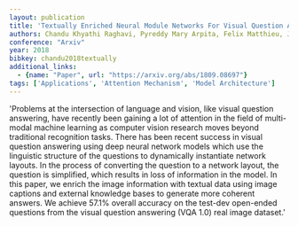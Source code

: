 ```yaml
---
layout: publication
title: 'Textually Enriched Neural Module Networks For Visual Question Answering'
authors: Chandu Khyathi Raghavi, Pyreddy Mary Arpita, Felix Matthieu, Joshi Narendra Nath
conference: "Arxiv"
year: 2018
bibkey: chandu2018textually
additional_links:
  - {name: "Paper", url: "https://arxiv.org/abs/1809.08697"}
tags: ['Applications', 'Attention Mechanism', 'Model Architecture']
---
```

'Problems at the intersection of language and vision, like visual question answering, have recently been gaining a lot of attention in the field of multi-modal machine learning as computer vision research moves beyond traditional recognition tasks. There has been recent success in visual question answering using deep neural network models which use the linguistic structure of the questions to dynamically instantiate network layouts. In the process of converting the question to a network layout, the question is simplified, which results in loss of information in the model. In this paper, we enrich the image information with textual data using image captions and external knowledge bases to generate more coherent answers. We achieve 57.1&#37; overall accuracy on the test-dev open-ended questions from the visual question answering (VQA 1.0) real image dataset.'
